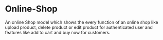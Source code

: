 # Online-Shop
An online Shop model which shows the every function of an online shop like upload product, delete product or edit product for authenticated user and features like add to cart and buy now for customers.
